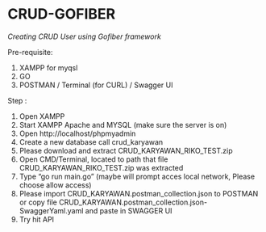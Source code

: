 # CRUD-GOFIBER
*Creating CRUD User using Gofiber framework*

Pre-requisite:
  1. XAMPP for myqsl
  2. GO
  3. POSTMAN / Terminal (for CURL) / Swagger UI
  
Step :
  1. Open XAMPP
  2. Start XAMPP Apache and MYSQL (make sure the server is on)
  3. Open http://localhost/phpmyadmin
  4. Create a new database call crud_karyawan
  5. Please download and extract CRUD_KARYAWAN_RIKO_TEST.zip
  6. Open CMD/Terminal, located to path that file CRUD_KARYAWAN_RIKO_TEST.zip was 
  extracted
  7. Type “go run main.go”
  (maybe will prompt acces local network, Please choose allow access)
  8. Please import 
  CRUD_KARYAWAN.postman_collection.json to POSTMAN or copy file 
  CRUD_KARYAWAN.postman_collection.json-SwaggerYaml.yaml and paste in SWAGGER UI
  9. Try hit API
